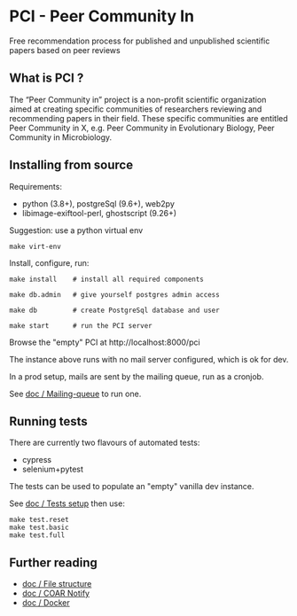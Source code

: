 PCI - Peer Community In
=======================

Free recommendation process for published and unpublished scientific papers
based on peer reviews


What is PCI ?
-------------

The “Peer Community in” project is a non-profit scientific organization aimed at creating specific communities of researchers reviewing and recommending papers in their field. These specific communities are entitled Peer Community in X, e.g. Peer Community in Evolutionary Biology, Peer Community in Microbiology.


Installing from source
----------------------

Requirements:

- python (3.8+), postgreSql (9.6+), web2py
- libimage-exiftool-perl, ghostscript (9.26+)


Suggestion: use a python virtual env

	make virt-env


Install, configure, run:

	make install    # install all required components

	make db.admin   # give yourself postgres admin access

	make db         # create PostgreSql database and user

	make start      # run the PCI server


Browse the "empty" PCI at http://localhost:8000/pci

The instance above runs with no mail server configured, which is ok for dev.

In a prod setup, mails are sent by the mailing queue, run as a cronjob.

See [doc / Mailing-queue](doc/Mailing-queue.md) to run one.


Running tests
-------------

There are currently two flavours of automated tests:
- cypress
- selenium+pytest

The tests can be used to populate an "empty" vanilla dev instance.

See [doc / Tests setup](doc/Tests-setup.md) then use:

	make test.reset
	make test.basic
	make test.full


Further reading
---------------

- [doc / File structure](doc/File-structure.md)
- [doc / COAR Notify](doc/COAR-Notify.md)
- [doc / Docker](doc/Docker-container.md)
